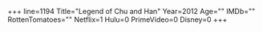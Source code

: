 +++
line=1194
Title="Legend of Chu and Han"
Year=2012
Age=""
IMDb=""
RottenTomatoes=""
Netflix=1
Hulu=0
PrimeVideo=0
Disney=0
+++

